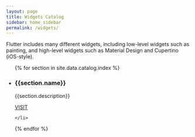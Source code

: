```yaml
---
layout: page
title: Widgets Catalog
sidebar: home_sidebar
permalink: /widgets/
---
```


Flutter includes many different widgets, including
low-level widgets such as painting, and high-level widgets
such as Material Design and Cupertino (iOS-style).

<ul class="cards">
{% for section in site.data.catalog.index %}
	<li class="cards__item">
	    <div class="card">
		    <h3>{{section.name}}</h3>
		    <p>{{section.description}}</p>
		    <div class="card-action">
		        <a class="action-link" href="/widgets/{{section.id}}">VISIT</a>
		    </div>
		</div>
		
	</li>
 {% endfor %}
</ul>
